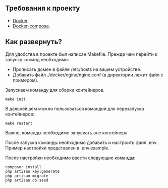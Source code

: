## Требования к проекту

- [Docker](https://docs.docker.com/engine/install/).
- [Docker-compose](https://docs.docker.com/compose/install/).

## Как развернуть?

Для удобства в проекте был написан Makefile. Прежде чем перейти к запуску команд необходимо:
 
 - Прописать домен в файле /etc/hosts на вашем устройстве.
 - Добавить файл ./docker/nginx/nginx.conf (в директории лежит файл с примером).

Запускаем команду для сборки контейнеров.
```
make init
```

В дальнейшем можно пользоваться командой для перезапуска контейнеров:
```
make restart
```

Важно, команды необходимо запускать вне контейнера.

После запуска команды необходимо добавить и настроить файл .env. Пример настройки представлен в .env.example.

После настройки необходимо ввести следующие команды:

```
composer install
php artisan key:generate
php artisan migrate
php artisan db:seed
```
